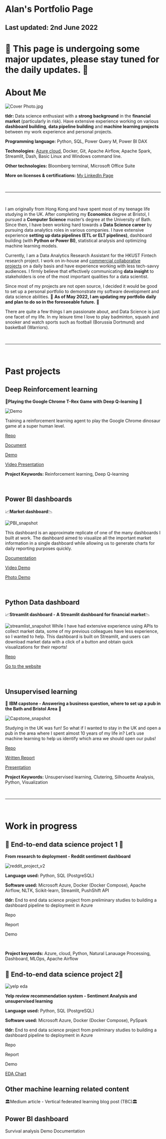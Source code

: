 # Alan's Portfolio Page

## Last updated: 2nd June 2022
# 🔧 **This page is undergoing some major updates, please stay tuned for the daily updates.**  🔧

# **About Me**


![Cover Photo.jpg](img/Cover_Photo.jpg)


**tldr:** Data science enthusiast with a **strong background** in the **financial market** (particularly in risk). Have extensive experience working on various **dashboard building**, **data pipeline building** and **machine learning projects** between my work experience and personal projects.

**Programming language:** Python, SQL, Power Query M, Power BI DAX

**Technologies**: [Azure cloud](https://www.credly.com/badges/b69a5b3d-8eb6-40b0-97f8-04b25f5864bb), Docker, Git, Apache Airflow, Apache Spark, Streamlit, Dash,  Basic Linux and Windows command line. 

**Other technologies:** Bloomberg terminal, Microsoft Office Suite

**More on licenses & certifications:** [My LinkedIn Page](https://www.linkedin.com/in/alanwth/details/certifications/)

</br>

---

</br>

I am originally from Hong Kong and have spent most of my teenage life studying in the UK. After completing my **Economics** degree at Bristol, I pursued a **Computer Science** master’s degree at the University of Bath. Since then, I have been working hard towards a **Data Science career** by pursuing data analytics roles in various companies. I have extensive experience **setting up data pipelines (ETL or ELT pipelines)**, dashboard building (with **Python or Power BI)**, statistical analysis and optimizing machine learning models.

Currently, I am a Data Analytics Research Assistant for the HKUST Fintech research project. I work on in-house and [commercial collaborative projects](https://bm.hkust.edu.hk/en-us/media-resources/overview/publications/reports/issue:8/) on a daily basis and have experience working with less tech-savvy audiences. I firmly believe that effectively communicating **data insight** to stakeholders is one of the most important qualities for a data scientist.

Since most of my projects are not open source, I decided it would be good to set up a personal portfolio to demonstrate my software development and data science abilities. 🔧 **As of May 2022, I am updating my portfolio daily and plan to do so in the foreseeable future.** 🔧

There are quite a few things I am passionate about, and Data Science is just one facet of my life. In my leisure time I love to play badminton, squash and snooker and watch sports such as football (Borussia Dortmund) and basketball (Warriors).

</br>

---

</br>


# **Past projects**

## **Deep Reinforcement learning**

🦖**Playing the Google Chrome T-Rex Game with Deep Q-learning** 🌵

![Demo](/img/dino_run_demo.gif)

Training a reinforcement learning agent to play the Google Chrome dinosaur game at a super human level.

[Repo](https://github.com/alanwong626/Deep-RL-Trex-Game)

[Document](https://github.com/alanwong626/Deep-RL-Trex-Game/blob/master/Research%20Paper.pdf)

[Demo](https://www.youtube.com/watch?v=Lejfa8nLR2o&feature=youtu.be) 

[Video Presentation](https://www.youtube.com/watch?v=BJyg9D8vsCk&feature=youtu.be)

**Project Keywords:** Reinforcement learning, Deep Q-learning


</br>



## **Power BI dashboards**

📈**Market dashboard**📉

![PBI_snapshot](img/PBI_snapshot.png)

This dashboard is an approximate replicate of one of the many dashboards I built at work. The dashboard aimed to visualize all the important market information in a single dashboard while allowing us to generate charts for daily reporting purposes quickly.

[Documentation](https://github.com/alanwong626/Stock-Market-PowerBI)

[Video Demo](https://www.youtube.com/watch?v=rMdJvjt3hBs)

[Photo Demo](https://github.com/alanwong626/Stock-Market-PowerBI/blob/main/demo/Photo%20demo/Dashboard%20Snapshots.pdf)


</br>


## **Python Data dashboard**

📈**Streamlit dashboard - A Streamlit dashboard for financial market**📉

![streamlist_snapshot](img/streamlist_snapshot.png)
While I have had extensive experience using APIs to collect market data, some of my previous colleagues have less experience, so I wanted to help. This dashboard is built on Streamlit, and users can download market data with a click of a button and obtain quick visualizations for their reports!

[Repo](https://github.com/alanwong626/market-monitoring)

[Go to the website](https://share.streamlit.io/alanwong626/market-monitoring/main/app.py)

</br>

## **Unsupervised learning**

🍻 **IBM capstone - Answering a business question, where to set up a pub in the Bath and Bristol Area** 🍻

![Capstone_snapshot](img/Capstone_snapshot.png)

Studying in the UK was fun! So what if I wanted to stay in the UK and open a pub in the area where I spent almost 10 years of my life in? Let’s use machine learning to help us identify which area we should open our pubs!

[Repo](https://github.com/alanwong626/Coursera_Capstone)

[Written Report](https://github.com/alanwong626/Coursera_Capstone/blob/main/IBM%20capstone%20week%202.pdf)

[Presentation](https://github.com/alanwong626/Coursera_Capstone/blob/main/Presentation%20(IBM%20captstone).pdf)

**Project Keywords:** Unsupervised learning, Clutering, Silhouette Analysis, Python, Visualization

</br>

---

</br>


# **Work in progress**


## 🚧 **End-to-end data science project 1** 🚧

**From research to deployment - Reddit sentiment dashboard** 

![reddit_project_v2](img/reddit_project_v2.png)

**Language used:** Python, SQL (PostgreSQL)

**Software used:** Microsoft Azure, Docker (Docker Compose), Apache Airflow, NLTK, Scikit-learn, Streamlit, PushShift API

**tldr:** End to end data science project from preliminary studies to building a dashboard pipeline to deployment in Azure

Repo

Report

Demo

<br/>


**Project keywords:** Azure, cloud, Python, Natural Lanauage Processing, Dashboard, MLOps, Apache Airflow

## 🚧 **End-to-end data science project 2**🚧

![yelp eda](img/yelp%20eda.png)

**Yelp review recommendation system - Sentiment Analysis and unsupervised learning** 

**Language used:** Python, SQL (PostgreSQL)

**Software used:** Microsoft Azure, Docker (Docker Compose), PySpark

**tldr:** End to end data science project from preliminary studies to building a dashboard pipeline to deployment in Azure

Repo

Report

Demo

[EDA Chart](img/EDA%20visual.html)


## **Other machine learning related content**

🏛️Medium article - Vertical federated learning blog post (TBC)🏛️

## **Power BI dashboard**
Survival analysis
Demo
Documentation
